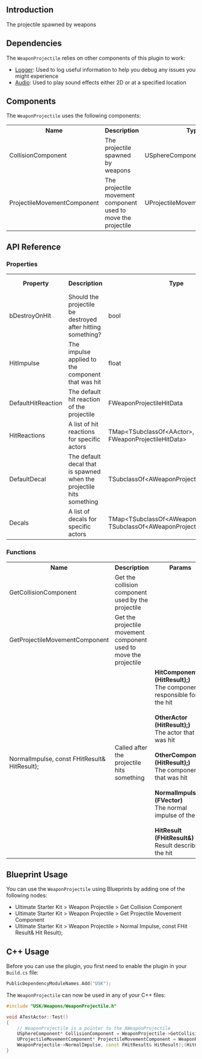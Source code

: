 ## Introduction
The projectile spawned by weapons

## Dependencies
The <code>WeaponProjectile</code> relies on other components of this plugin to work:
<ul>
	<li><a href="../logger">Logger</a>: Used to log useful information to help you debug any issues you might experience</li>
	<li><a href="../audio">Audio</a>: Used to play sound effects either 2D or at a specified location</li>
</ul>

## Components
The <code>WeaponProjectile</code> uses the following components:
<table>
	<tr>
		<th>Name</th>
		<th>Description</th>
		<th>Type</th>
	</tr>
	<tr>
		<td>CollisionComponent</td>
		<td>The projectile spawned by weapons</td>
		<td>USphereComponent*</td>
	</tr>
	<tr>
		<td>ProjectileMovementComponent</td>
		<td>The projectile movement component used to move the projectile</td>
		<td>UProjectileMovementComponent*</td>
	</tr>
</table>

## API Reference
### Properties
<table>
	<tr>
		<th>Property</th>
		<th>Description</th>
		<th>Type</th>
		<th>Default Value</th>
	</tr>
	<tr>
		<td>bDestroyOnHit</td>
		<td>Should the projectile be destroyed after hitting something?</td>
		<td>bool</td>
		<td>true</td>
	</tr>
	<tr>
		<td>HitImpulse</td>
		<td>The impulse applied to the component that was hit</td>
		<td>float</td>
		<td></td>
	</tr>
	<tr>
		<td>DefaultHitReaction</td>
		<td>The default hit reaction of the projectile</td>
		<td>FWeaponProjectileHitData</td>
		<td></td>
	</tr>
	<tr>
		<td>HitReactions</td>
		<td>A list of hit reactions for specific actors</td>
		<td>TMap&lt;TSubclassOf&lt;AActor&gt;, FWeaponProjectileHitData&gt;</td>
		<td></td>
	</tr>
	<tr>
		<td>DefaultDecal</td>
		<td>The default decal that is spawned when the projectile hits something</td>
		<td>TSubclassOf&lt;AWeaponProjectileDecal&gt;</td>
		<td></td>
	</tr>
	<tr>
		<td>Decals</td>
		<td>A list of decals for specific actors</td>
		<td>TMap&lt;TSubclassOf&lt;AWeaponProjectileDecal&gt;, TSubclassOf&lt;AWeaponProjectileDecal&gt;&gt;</td>
		<td></td>
	</tr>
</table>

### Functions
<table>
	<tr>
		<th>Name</th>
		<th>Description</th>
		<th>Params</th>
		<th>Return</th>
	</tr>
	<tr>
		<td>GetCollisionComponent</td>
		<td>Get the collision component used by the projectile</td>
		<td></td>
		<td><strong>USphereComponent*</strong><br/>The collision component used by the projectile</td>
	</tr>
	<tr>
		<td>GetProjectileMovementComponent</td>
		<td>Get the projectile movement component used to move the projectile</td>
		<td></td>
		<td><strong>UProjectileMovementComponent*</strong><br/>The projectile movement component used to move the projectile</td>
	</tr>
	<tr>
		<td>NormalImpulse, const FHitResult& HitResult);</td>
		<td>Called after the projectile hits something</td>
		<td><strong>HitComponent (HitResult);)</strong><br/>The component responsible for the hit<br/><br/><strong>OtherActor (HitResult);)</strong><br/>The actor that was hit<br/><br/><strong>OtherComponent (HitResult);)</strong><br/>The component that was hit<br/><br/><strong>NormalImpulse (FVector)</strong><br/>The normal impulse of the hit<br/><br/><strong>HitResult (FHitResult&)</strong><br/>Result describing the hit</td>
		<td></td>
	</tr>
</table>

## Blueprint Usage
You can use the <code>WeaponProjectile</code> using Blueprints by adding one of the following nodes:
<ul>
	<li>Ultimate Starter Kit > Weapon Projectile > Get Collision Component</li>
	<li>Ultimate Starter Kit > Weapon Projectile > Get Projectile Movement Component</li>
	<li>Ultimate Starter Kit > Weapon Projectile > Normal Impulse, const FHit Result& Hit Result);</li>
</ul>

## C++ Usage
Before you can use the plugin, you first need to enable the plugin in your <code>Build.cs</code> file:
```c++
PublicDependencyModuleNames.Add("USK");
```

The <code>WeaponProjectile</code> can now be used in any of your C++ files:
```c++
#include "USK/Weapons/WeaponProjectile.h"

void ATestActor::Test()
{
	// WeaponProjectile is a pointer to the AWeaponProjectile
	USphereComponent* CollisionComponent = WeaponProjectile->GetCollisionComponent();
	UProjectileMovementComponent* ProjectileMovementComponent = WeaponProjectile->GetProjectileMovementComponent();
	WeaponProjectile->NormalImpulse, const FHitResult& HitResult);(HitComponent, OtherActor, OtherComponent, NormalImpulse, HitResult);
}
```
